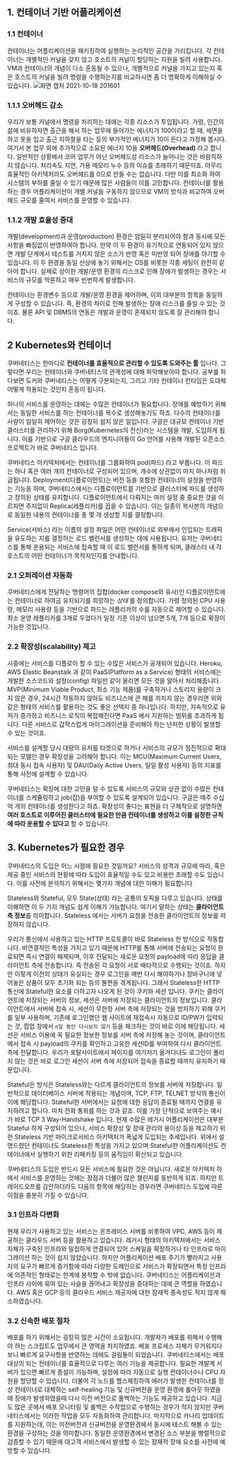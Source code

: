 ## 1. 컨테이너 기반 어플리케이션

### 1.1 컨테이너

 컨테이너는 어플리케이션을 패키징하여 실행하는 논리적인 공간을 가리킵니다. 
 각 컨테이너는 개별적인 커널을 갖지 않고 호스트의 커널이 할당하는 자원을 빌려 사용합니다.
 VM과 컨테이너의 개념이 다소 혼동될 수 있으나, 개별적으로 커널을 가지고 있는지 혹은 호스트의 커널을 빌려 명령을 수행하는지를 비교하시면 좀 더 명확하게 이해하실 수 있습니다.
 ![화면 캡처 2021-10-18 201601](https://user-images.githubusercontent.com/62214428/137720654-3eb4a6fb-7e2e-4297-bf77-595b8d6f082d.png)

### 1.1.1 오버헤드 감소

 우리가 보통 커널에서 명령을 처리하는 데에는 각종 리소스가 투입됩니다. 
 가령, 인간의 삶에 비유하자면 출근을 해서 하는 업무에 들어가는 에너지가 100이라고 할 때, 세면을 하고 옷을 입고 출근 지하철을 타는 등의 부가적인 에너지가 10이 든다고 가정해 봅시다.
 여기서 본 업무 외에 추가적으로 소요된 에너지 10을 **오버헤드(Overhead)** 라고 합니다. 
 일반적인 상황에서 코어 업무가 아닌 오버헤드성 리소스가 늘어나는 것은 바람직하지 않습니다. 
 처리속도 지연, 가용 메모리 누수 등의 이슈를 초래하기 때문이죠. 아무리 효율적인 아키텍처라도 오버헤드를 0으로 만들 수는 없습니다.
 다만 이를 최소화 하여 시스템의 부하를 줄일 수 있기 때문에 많은 사람들이 이를 고민합니다. 
 컨테이너를 활용하는 경우 어플리케이션이 개별 커널을 구동하지 않으므로 VM의 방식과 비교하여 오버헤드 규모를 줄여서 서비스를 운영할 수 있습니다.
 
 ### 1.1.2 개발 효율성 증대

개발(development)과 운영(production) 환경은 엄밀히 분리되어야 함과 동시에 모든 사항을 빠짐없이 반영하여야 합니다. 만약 이 두 환경이 유기적으로 연동되어 있지 않으면 개발 단계에서 테스트를 거치지 않은 소스가 반영 혹은 미반영 되어 장애를 야기할 수 있습니다. 이 두 환경을 동일 선상에 놓기 위해서는 OS를 비롯한 각종 세팅이 완전히 같아야 합니다. 실제로 상이한 개발/운영 환경의 리스크로 인해 장애가 발생하는 경우는 서비스의 규모를 막론하고 매우 빈번하게 발생합니다.

컨테이너는 환경변수 등으로 개발/운영 환경을 제어하며, 이외 대부분의 항목을 동일하게 구성할 수 있습니다. 즉, 환경의 차이로 인해 발생하는 장애 리스크를 줄일 수 있는 것이죠. 물론 API 및 DBMS의 연동은 개발과 운영이 혼재되지 않도록 잘 관리해야 합니다.

## 2 Kubernetes와 컨테이너

쿠버네티스는 한마디로 **컨테이너를 효율적으로 관리할 수 있도록 도와주는 툴** 입니다. 그렇다면 우리는 컨테이너와 쿠버네티스의 관계성에 대해 파악해보아야 합니다. 공부를 하다보면 도커와 쿠버네티스는 어떻게 구분되는지, 그리고 기타 컨테이너 런타임은 도대체 어떻게 적용되는 것인지 혼동이 됩니다. 

하나의 서비스를 운영하는 데에는 수많은 컨테이너가 필요합니다. 장애를 예방하기 위해서는 동일한 서비스를 하는 컨테이너를 복수로 생성해놓기도 하죠. 다수의 컨테이너를 사람이 일일히 제어하는 것은 굉장히 쉽지 않은 일입니다. 구글은 대규모 컨테이너 기반 클러스터를 관리하기 위해 Borg(Kubernetes의 전신)라는 시스템을 개발, 도입하게 됩니다. 이를 기반으로 구글 클라우드의 엔지니어들이 Go 언어를 사용해 개발된 오픈소스 프로젝트가 바로 쿠버네티스 입니다.

쿠버네티스 아키텍처에서는 컨테이너를 그룹화하여 pod(파드) 라고 부릅니다. 이 파드는 하나 혹은 여러 개의 컨테이너로 구성되어 있으며, 개수에 상관없이 마치 하나처럼 취급됩니다. Deployment(디플로이먼트)는 버전 등을 포함한 컨테이너의 설정을 반영하는 기능을 하며, 쿠버네티스에서는 디플로이먼트를 기반으로 클러스터에 파드를 생성하고 정의된 상태를 유지합니다. 디플로이먼트에서 다뤄지는 여러 설정 중 중요한 것을 이르자면 주저없이 Replica(레플리카)를 꼽을 수 있습니다. 이는 일종의 복사본의 개념으로 동일한 내용의 컨테이너를 총 몇 개 생성할 지를 결정합니다.

Service(서비스) 라는 이름의 설정 파일은 어떤 컨테이너로 외부에서 인입되는 트래픽을 유도하는 지를 결정하는 로드 밸런서를 생성하는 데에 사용됩니다. 유저는 쿠버네티스를 통해 운용되는 서비스에 접속할 때 이 로드 밸런서를 통하게 되며, 클래스터 내 각 호스트의 어떤 컨테이너가 목적지인지를 안내합니다.


### 2.1 오퍼레이션 자동화

쿠버네티스에게 전달하는 명령어의 집합(docker compose와 유사)인 디플로이먼트에는 컨테이너로 하여금 유지되기를 희망하는 *상태* 를 정의합니다. 가령 정의된 CPU 사용량, 메모리 사용량 등을 기반으로 파드는 레플리카의 수를 자동으로 제어할 수 있습니다. 최소 운영 레플리카를 3개로 두었다가 일정 기준 이상이 넘으면 5개, 7개 등으로 확장이 가능한 것입니다.

### 2.2 확장성(scalability) 제고

시중에는 서비스를 디플로이 할 수 있는 수많은 서비스가 공개되어 있습니다. Heroku, AWS Elastic Beanstalk 과 같이 PaaS(Platform as a Service) 형태의 서비스에는 개발한 소스코드와 설정(config) 파일만 같이 올리면 모든 것을 알아서 처리해줍니다. MVP(Minimum Viable Product, 최소 기능 제품)를 구축하거나 스토리지 용량이 크지 않은 경우, 24시간 작동하지 않아도 비즈니스에 큰 해를 끼치지 않는 경우라면 위와 같은 형태의 서비스를 활용하는 것도 좋은 선택지 중 하나입니다. 하지만, 지속적으로 유저가 증가하고 비즈니스 로직이 복잡해진다면 PaaS 에서 지원하는 범위를 초과하게 됩니다. 다른 서비스로 갑작스럽게 마이그레이션을 준비해야 하는 난처한 상황이 발생할 수 있는 것이죠.

서비스를 설계할 당시 대량의 유저를 타겟으로 하거나 서비스의 규모가 점진적으로 확대되는 모델인 경우 확장성을 고려해야 합니다. 이는 MCU(Maximum Current Users, 최대 동시 접속 사용자) 및 DAU(Daily Active Users, 일일 활성 사용자) 등의 지표를 통해 사전에 설계할 수 있습니다.  

쿠버네티스는 확장에 대한 고민을 덜 수 있도록 서비스의 규모와 상관 없이 수많은 컨테이너를 스케쥴링하고 job(잡)을 부여할 수 있도록 설계되어 있습니다. 구글은 매주 수십억 개의 컨테이너를 생성한다고 하죠. 확장성이 좋다는 표현을 더 구체적으로 설명하면 **여러 호스트로 이루어진 클러스터에 필요한 만큼 컨테이너를 생성하고 이를 설정한 규칙에 따라 운용할 수 있다고** 할 수 있습니다.

## 3. Kubernetes가 필요한 경우

쿠버네티스의 도입은 어느 시점에 필요한 것일까요? 서비스의 성격과 규모에 따라, 혹은 제공 중인 서비스의 현황에 따라 도입이 효율적일 수도 있고 비용만 초래할 수도 있습니다. 이를 사전에 분석하기 위해서는 몇가지 개념에 대한 이해가 필요합니다

Stateless와 Stateful, 모두 State(상태) 라는 공통의 토픽을 다루고 있습니다. 상태를 이해하면 이 두 가지 개념도 쉽게 이해가 가능합니다. 여기서 말하는 상태는 **클라이언트 측 정보**를 의미합니다. Stateless 에서는 서버가 요청을 전송한 클라이언트의 정보를 저장하지 않습니다. 

우리가 통신에서 사용하고 있는 HTTP 프로토콜이 바로 Stateless 한 방식으로 작동합니다. 비연결적인 특성을 가지고 있기 때문에 HTTP를 통해 서버에 전송되는 요청이 완료되면 즉시 연결이 해제되며, 이후 전달되는 새로운 요청의 payload에 따라 응답을 클라이언트 측에 전송합니다. 즉 전송된 각 요청이 서로 배타적으로 수행되는 것이죠. 하지만 이렇게 이전의 상태가 유실되는 경우 로그인을 매번 다시 해야하거나 장바구니에 넣어놓은 상품이 모두 초기화 되는 등의 불편을 겪게됩니다. 그래서 Stateless한 HTTP 통신에 Stateful한 요소를 더하고자 나오게 된 것이 쿠키와 세션 입니다. 쿠키는 클라이언트에 저장되는 서버의 정보, 세션은 서버에 저장되는 클라이언트의 정보입니다. 클라이언트에서 서버에 접속 시, 세션이 무한정 서버 측에 저장되는 것을 방지하기 위해 쿠키를 일부 사용하며, 기존에 로그인했던 웹 사이트에 재접속시 자동으로 ID/PW가 입력되는 것, 팝업 창에서 `n일 동안 다시보지 않기` 등을 체크하는 것이 바로 이에 해당됩니다. 세션은 서비스 이용에 꼭 필요한 정보한 정보를 서버 측에 저장해 놓는 것이며, 클라이언트에서 접속 시 payload의 쿠키를 확인하고 고유한 세션ID를 부여하여 다시 클라이언트 측에 전달합니다. 우리가 포탈사이트에서 페이지를 여기저기 옮겨다녀도 로그인이 풀리지 않는 것은 바로 로그인 세션이 서버 측에 저장되어 접속을 종료할 때까지 유지하기 때문입니다. 

Stateful은 방식은 Stateless와는 다르게 클라이언트의 정보를 서버에 저장합니다. 일반적으로 데이터베이스 서버에 적용되는 개념이며, TCP, FTP, TELNET 방식의 통신이 이에 해당합니다. Stateful한 서버에서는 요청에 대한 응답이 종료될 때까지 연결을 유지하려고 합니다. 마치 전화 통화를 하는 것과 같죠. 이를 가장 단적으로 보여주는 예시가 바로 TCP 3 Way-Handshake 입니다. 현재 수많은 레거시 어플리케이션은 대부분 Stateful 하게 구성되어 있으나, 서비스 확장성 및 장애 관리의 용이성 등을 제고하기 위한 Stateless 기반 마이크로서비스 아키텍처가 폭넓게 도입되는 추세입니다. 위에서 설명드렸던 컨테이너도 Stateless한 특성을 가지고 있으며 Stateful한 어플리케이션도 컨테이너에서 실행하기 위한 리패키징 등의 움직임이 확산되고 있습니다.

쿠버네티스의 도입은 반드시 모든 서비스에 필요한 것은 아닙니다. 새로운 아키텍처 하에서 서비스를 운영하는 것에는 장점과 더불어 많은 챌린지를 동반하게 되죠. 하지만 트레이드오프를 감안하더라도 다음의 항목에 해당하는 경우라면 쿠버네티스 도입에 따른 이점을 충분히 가질 수 있습니다. 

### 3.1 인프라 다변화

현재 우리가 사용하고 있는 서비스는 온프레미스 서버를 비롯하여 VPC, AWS 등이 제공하는 클라우드 서버 등을 활용하고 있습니다. 레거시 형태의 아키텍처에서는 서비스 자체가 구축된 인프라와 밀접하게 연결되어 있어 스케일을 확장하거나 타 인프라로 마이그레이션 하는 것이 쉽지 않았습니다. 하지만 어플리케이션 배포 주기가 빨라지고 사용자의 요구가 빠르게 증가함에 따라 다양한 도메인으로 서비스가 확장되면서 특정 인프라에 의존적인 형태로는 한계에 봉착할 수 밖에 없습니다. 쿠버네티스는 어플리케이션과 인프라 사이에 묶여 있는 사슬을 끊어내고 확장성을 증대하는 데에 큰 역할을 하였습니다. AWS 혹은 GCP 등의 클라우드 서비스 제공자에 대한 잠재적 종속성도 적지 않게 해소하였습니다.

### 3.2 신속한 배포 절차

배포를 하기 위해서는 굉장히 많은 시간이 소요됩니다. 개발자가 배포를 위해서 수행해야 하는 스크립트도 업무에서 큰 영역을 차지하였죠. 배포 프로세스 자체가 무거워지다보니 빠르게 요구사항을 반영하는 데에도 걸림돌이 되었습니다. 쿠버네티스에서는 배포 대상의 되는 컨테이너를 효율적으로 다루는 여러 기능을 제공합니다. 필요한 개발계 서버가 있으면 빠르게 증설이 가능하며, 설정에 따라 자동으로 실행 컨테이너수나 CPU 자원을 할당할 수 있습니다. 더불어 각 노드를 헬스체킹하여 에러가 발생한 컨테이너를 정상 컨테이너로 대체하는 self-healing 기능 및 신규버전을 운영 환경에 롤아웃 하였을때 장애가 발생하였을때 다시 이전 버전으로 롤백하는 기능도 제공하고 있습니다. 지금도 많은 곳에서 배포 모니터링 및 롤백은 수작업으로 수행하는 경우가 적지 않지만 쿠버네티스에서는 이러한 작업을 모두 자동화하여 관리합니다. 마지막으로 카나리 업데이트를 지원하는데, 이는 이전버전과 신규버전을 운영환경에서 동시에 테스트 해볼 수 있는 환경을 구성하는 것을 의미합니다. 동일한 운영환경에서 변경된 소스 부분을 병렬적으로 검증할 수 있기 때문에 대고객 서비스에서 발생할 수 있는 잠재적 장애 요소를 사전에 예방할 수 있습니다.
